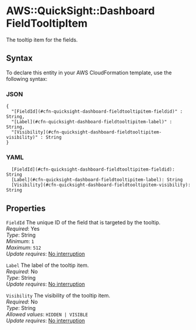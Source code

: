 # AWS::QuickSight::Dashboard FieldTooltipItem<a name="aws-properties-quicksight-dashboard-fieldtooltipitem"></a>

The tooltip item for the fields\.

## Syntax<a name="aws-properties-quicksight-dashboard-fieldtooltipitem-syntax"></a>

To declare this entity in your AWS CloudFormation template, use the following syntax:

### JSON<a name="aws-properties-quicksight-dashboard-fieldtooltipitem-syntax.json"></a>

```
{
  "[FieldId](#cfn-quicksight-dashboard-fieldtooltipitem-fieldid)" : String,
  "[Label](#cfn-quicksight-dashboard-fieldtooltipitem-label)" : String,
  "[Visibility](#cfn-quicksight-dashboard-fieldtooltipitem-visibility)" : String
}
```

### YAML<a name="aws-properties-quicksight-dashboard-fieldtooltipitem-syntax.yaml"></a>

```
  [FieldId](#cfn-quicksight-dashboard-fieldtooltipitem-fieldid): String
  [Label](#cfn-quicksight-dashboard-fieldtooltipitem-label): String
  [Visibility](#cfn-quicksight-dashboard-fieldtooltipitem-visibility): String
```

## Properties<a name="aws-properties-quicksight-dashboard-fieldtooltipitem-properties"></a>

`FieldId` <a name="cfn-quicksight-dashboard-fieldtooltipitem-fieldid"></a>
The unique ID of the field that is targeted by the tooltip\.  
_Required_: Yes  
_Type_: String  
_Minimum_: `1`  
_Maximum_: `512`  
_Update requires_: [No interruption](https://docs.aws.amazon.com/AWSCloudFormation/latest/UserGuide/using-cfn-updating-stacks-update-behaviors.html#update-no-interrupt)

`Label` <a name="cfn-quicksight-dashboard-fieldtooltipitem-label"></a>
The label of the tooltip item\.  
_Required_: No  
_Type_: String  
_Update requires_: [No interruption](https://docs.aws.amazon.com/AWSCloudFormation/latest/UserGuide/using-cfn-updating-stacks-update-behaviors.html#update-no-interrupt)

`Visibility` <a name="cfn-quicksight-dashboard-fieldtooltipitem-visibility"></a>
The visibility of the tooltip item\.  
_Required_: No  
_Type_: String  
_Allowed values_: `HIDDEN | VISIBLE`  
_Update requires_: [No interruption](https://docs.aws.amazon.com/AWSCloudFormation/latest/UserGuide/using-cfn-updating-stacks-update-behaviors.html#update-no-interrupt)
